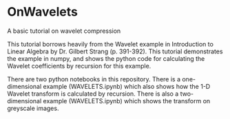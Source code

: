 # OnWavelets
A basic tutorial on wavelet compression

This tutorial borrows heavily from the Wavelet example in Introduction to Linear Algebra by Dr. Gilbert Strang (p. 391-392).  This tutorial demonstrates the example in numpy, and shows the python code for calculating the Wavelet coefficients by recursion for this example.  

There are two python notebooks in this repository.  There is a one-dimensional example (WAVELETS.ipynb) which also shows how the 1-D Wavelet transform is calculated by recursion.  There is also a two-dimensional example (WAVELETS.ipynb) which shows the transform on greyscale images.
